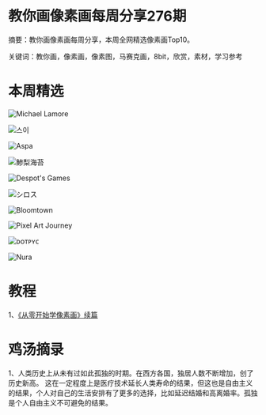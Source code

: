 # 教你画像素画每周分享276期


  摘要：教你画像素画每周分享，本周全网精选像素画Top10。

  关键词：教你画，像素画，像素图，马赛克画，8bit，欣赏，素材，学习参考

# 本周精选

![Michael Lamore](https://pbs.twimg.com/media/GHhssmuacAIIqAf?format=png&name=medium)

![스이](https://pbs.twimg.com/media/GHdXamJaMAArTLB?format=png&name=medium)

![Aspa](https://pbs.twimg.com/media/GHiRSYGXAAAwavu?format=png&name=medium)

![鯵梨海苔](https://pbs.twimg.com/media/GHfkud7boAAil_A?format=jpg&name=medium)

![Despot's Games](https://pbs.twimg.com/media/GHhqIusWsAE4231?format=png&name=medium)

![シロス](https://pbs.twimg.com/media/GHfdmaYakAAntML?format=png&name=medium)

![Bloomtown](https://pbs.twimg.com/media/GHRrRM-WwAY1imn?format=jpg&name=medium)

![Pixel Art Journey](https://pbs.twimg.com/media/GHmgMQiXcAA6qmV?format=png&name=medium)

![ᴅᴏᴛᴘʏᴄ](https://pbs.twimg.com/media/GHlCKt3aMAA8qiT?format=png&name=medium)

![Nura](https://pbs.twimg.com/media/GHlIzdMbEAEm62x?format=png&name=medium)


# 教程

1、[《从零开始学像素画》续篇](https://mp.weixin.qq.com/s?__biz=MjM5MTYxNTcwMQ==&mid=2650583400&idx=1&sn=b67610ef9fb0371368e3847940d16460&chksm=bebaced289cd47c49603bddd8c4efdc3f5b7de02dcb9b53fa7bd1ce6756a8b5d0a503a18cfb5#rd)


# 鸡汤摘录

1、人类历史上从未有过如此孤独的时期。在西方各国，独居人数不断增加，创了历史新高。
这在一定程度上是医疗技术延长人类寿命的结果，但这也是自由主义的结果，个人对自己的生活安排有了更多的选择，比如延迟结婚和高离婚率。孤独是个人自由主义不可避免的结果。